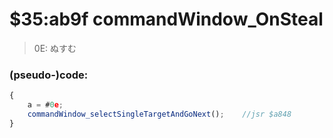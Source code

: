﻿
# $35:ab9f commandWindow_OnSteal	



>0E: ぬすむ


### (pseudo-)code:
```js
{
	a = #0e;
	commandWindow_selectSingleTargetAndGoNext();	//jsr $a848
}
```



